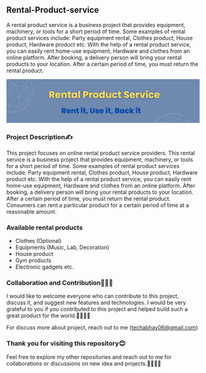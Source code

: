 
## Rental-Product-service 

A rental product service is a business project that provides equipment, machinery, or tools for a short period of time. Some examples of rental product services include:
Party equipment rental, Clothes product, House product, Hardware product etc. With the help of a rental product service, you can easily rent home-use equipment, Hardware and clothes from an online platform. After booking, a delivery person will bring your rental products to your location.
After a certain period of time, you must return the rental product.

![Standpickup logo](https://github.com/abhaymishra24/Rental-product-service/blob/main/Blue%20Futuristic%20Technology%20Linkedln%20Banner.png)

### Project Description✍️

This project focuses on online rental product service providers. This rental service is a business project that provides equipment, machinery, or tools for a short period of time. Some examples of rental product services include:
Party equipment rental, Clothes product, House product, Hardware product etc. With the help of a rental product service, you can easily rent home-use equipment, Hardware and clothes from an online platform. After booking, a delivery person will bring your rental products to your location.
After a certain period of time, you must return the rental product. Consumers can rent a particular product for a certain period of time at a reasonable amount.

### Available rental products

- Clothes (Optional)
- Equipments (Music, Lab, Decoration)
- House product
- Gym products
- Electronic gadgets etc.

### Collaboration and Contribution🤝🧑‍💻

I would like to welcome everyone who can contribute to this project, discuss it, and suggest new features and technologies. I would be very grateful to you if you contributed to this project and helped build such a great product for the world.🤝🧑‍💻🚀

For discuss more about project, reach out to me (techabhay06@gmail.com)

### Thank you for visiting this repository😊

Feel free to explore my other repositories and reach out to me for collaborations or discussions on new idea and projects.🤝🧑‍💻🚀